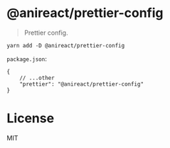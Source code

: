 # @anireact/prettier-config

> Prettier config.

```
yarn add -D @anireact/prettier-config
```

`package.json`:

```jsonc
{
    // ...other
    "prettier": "@anireact/prettier-config"
}
```

# License

MIT
